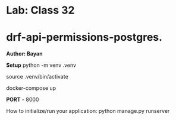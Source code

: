 # Lab: Class 32
# drf-api-permissions-postgres.
**Author: Bayan**

**Setup**
python -m venv .venv      

source .venv/bin/activate 

docker-compose up          


**PORT** - 8000


How to initialize/run your application:  python manage.py runserver 
